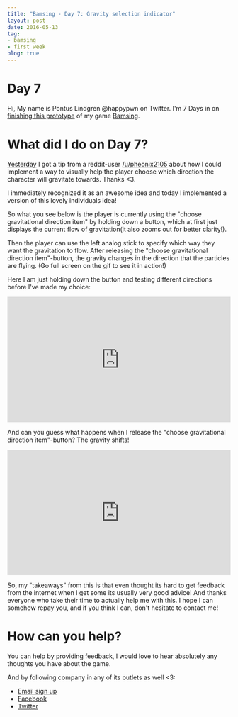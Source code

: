 ```yaml
---
title: "Bamsing - Day 7: Gravity selection indicator"
layout: post
date: 2016-05-13
tag:
- bamsing
- first week
blog: true
---
```

# Day 7
Hi, My name is Pontus Lindgren @happypwn on Twitter.
I'm 7 Days in on [finishing this prototype](/bamsing-prototype) of my game [Bamsing](http://bamsing.com).

# What did I do on Day 7?
[Yesterday](/bamsing-day-6) I got a tip from a reddit-user [/u/pheonix2105](https://www.reddit.com/user/pheonix2105) about how I could implement a way to visually help the player
choose which direction the character will gravitate towards. Thanks <3.

I immediately recognized it as an awesome idea and today I implemented a version of this lovely individuals idea!

So what you see below is the player is currently using the "choose gravitational direction item" by holding down a button, which at first just displays the current flow of gravitation(it also zooms out for better clarity!).

Then the player can
use the left analog stick to specify which way they want the gravitation to flow. After releasing the "choose gravitational direction item"-button, the gravity changes in the direction that the particles are flying. (Go full screen on the gif to see it in action!)

Here I am just holding down the button and testing different directions before I've made my choice:

<div style='position:relative;padding-bottom:calc(100% / 1.78)'><iframe src='https://gfycat.com/ifr/SelfassuredUnderstatedAdeliepenguin' frameborder='0' scrolling='no' width='100%' height='100%' style='position:absolute;top:0;left:0;' allowfullscreen></iframe></div>

And can you guess what happens when I release the "choose gravitational direction item"-button? The gravity shifts!

<div style='position:relative;padding-bottom:calc(100% / 1.78)'><iframe src='https://gfycat.com/ifr/AnxiousImportantAcornwoodpecker' frameborder='0' scrolling='no' width='100%' height='100%' style='position:absolute;top:0;left:0;' allowfullscreen></iframe></div>

So, my "takeaways" from this is that even thought its hard to get feedback from the internet when I get some its usually very good advice! And thanks everyone who take their time to actually
help me with this. I hope I can somehow repay you, and if you think I can, don't hesitate to contact me!

# How can you help?
You can help by providing feedback, I would love to hear absolutely any thoughts you have about the game.

And by following company in any of its outlets as well <3:

 - [Email sign up](http://eepurl.com/b0UUhj)
 - [Facebook](http://Facebook.com/kirikorostudios)
 - [Twitter](http://twitter.com/happypwn)
